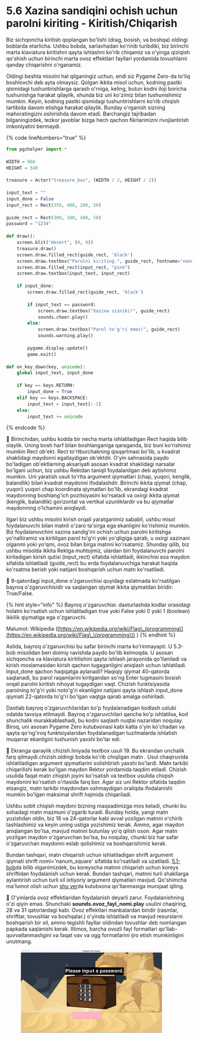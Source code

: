 # 5.6 Xazina sandiqini ochish uchun parolni kiriting - Kiritish/Chiqarish

Biz sichqoncha kiritish qoplangan bo'lishi (drag, bosish, va boshqa) oldingi boblarda etarlicha. Ushbu bobda, sarlavhadan ko'rinib turibdiki, biz birinchi marta klaviatura kiritishni qayta ishlashni ko'rib chiqamiz va o'yinga qiziqish qo'shish uchun birinchi marta ovoz effektlari fayllari yordamida tovushlarni qanday chiqarishni o'rganamiz.

Oldingi beshta misolni hal qilganingiz uchun, endi siz Pygame Zero-da to'liq boshlovchi deb ayta olmaysiz. Qolgan ikkita misol uchun, kodning pastki qismidagi tushuntirishlarga qarash o'rniga, keling, butun kodni iloji boricha tushunishga harakat qilaylik, shunda biz uni ko'zimiz bilan tushunishimiz mumkin. Keyin, kodning pastki qismidagi tushuntirishlarni ko'rib chiqish tartibida davom etishga harakat qilaylik. Bunday o'rganish sizning mahoratingizni oshirishda davom etadi. Barchangiz tajribadan bilganingizdek, tezkor javoblar bizga hech qachon fikrlarimizni rivojlantirish imkoniyatini bermaydi.

{% code lineNumbers="true" %}
```python
from pgzhelper import *

WIDTH = 960
HEIGHT = 540

treasure = Actor("treasure_box", (WIDTH / 2, HEIGHT / 2))

input_text = ""
input_done = False
input_rect = Rect(350, 400, 200, 50)

guide_rect = Rect(300, 100, 400, 50)
password = "1234"

def draw():
    screen.blit("desert", (0, 0))
    treasure.draw()
    screen.draw.filled_rect(guide_rect, 'black')
    screen.draw.textbox("Parolni kiriting.", guide_rect, fontname='nanum_square')
    screen.draw.filled_rect(input_rect, "pink")
    screen.draw.textbox(input_text, input_rect)

    if input_done:
        screen.draw.filled_rect(guide_rect, 'black')

        if input_text == password:
            screen.draw.textbox("Xazina sizniki!", guide_rect)
            sounds.cheer.play()
        else:
            screen.draw.textbox("Parol to'g'ri emas!", guide_rect)
            sounds.warning.play()

        pygame.display.update()
        game.exit()

def on_key_down(key, unicode):
    global input_text, input_done

    if key == keys.RETURN:
        input_done = True
    elif key == keys.BACKSPACE:
        input_text = input_text[:-1]
    else:
        input_text += unicode
```
{% endcode %}

🔢 Birinchidan, ushbu kodda bir necha marta ishlatiladigan Rect haqida bilib olaylik. Uning bosh harf bilan boshlanganiga qaraganda, biz buni ko'rishimiz mumkin Rect ob'ekt. Rect to'rtburchakning qisqartmasi bo'lib, u kvadrat shaklidagi maydonni egallaydigan ob'ektdir. O'yin sahnasida paydo bo'ladigan ob'ektlarning aksariyati asosan kvadrat shaklidagi narsalar bo'lgani uchun, biz ushbu Rektdan taniqli foydalanilgan deb aytishimiz mumkin. Uni yaratish usuli to'rtta argument qiymatlari (chap, yuqori, kenglik, balandlik) bilan kvadrat maydonni ifodalashdir. Birinchi ikkita qiymat (chap, yuqori) yuqori chap koordinata qiymatlari bo'lib, ekrandagi kvadrat maydonning boshlang'ich pozitsiyasini ko'rsatadi va oxirgi ikkita qiymat (kenglik, balandlik) gorizontal va vertikal uzunliklardir va bu qiymatlar maydonning o'lchamini aniqlaydi.

Ilgari biz ushbu misolni kirish orqali yaratganimiz sababli, ushbu misol foydalanuvchi bilan matnli o'zaro ta'sirga ega ekanligini ko'rishimiz mumkin. Biz foydalanuvchini xazina sandig'ini ochish uchun parolni kiritishga yo'naltiramiz va kiritilgan parol to'g'ri yoki yo'qligiga qarab, u oxirgi xazinani olganmi yoki yo'qmi, ovoz bilan birga matnni ko'rsatamiz. Shunday qilib, biz ushbu misolda ikkita Rektga muhtojmiz, ulardan biri foydalanuvchi parolni kiritadigan kirish qutisi (input\_rect) sifatida ishlatiladi, ikkinchisi esa maydon sifatida ishlatiladi (guide\_rect) bu erda foydalanuvchiga harakat haqida ko'rsatma berish yoki natijani boshqarish uchun matn ko'rsatiladi.

🔢 9-qatordagi input\_done o'zgaruvchisi quyidagi eslatmada ko'rsatilgan bayroq o'zgaruvchisidir va saqlangan qiymat ikkita qiymatdan biridir: True/False.

{% hint style="info" %}
Bayroq o'zgaruvchisi: dasturlashda kodlar orasidagi holatni ko'rsatish uchun ishlatiladigan true yoki False yoki 0 yoki 1 (boolean) ikkilik qiymatiga ega o'zgaruvchi.

Malumot: Wikipedia ([https://en.wikipedia.org/wiki/Flag\_(programming)](https://en.wikipedia.org/wiki/Flag\_\(programming\)) )
{% endhint %}

Aslida, bayroq o'zgaruvchisi bu safar birinchi marta ko'rinmayapti. U 5.3-bob misolidan beri doimiy ravishda paydo bo'lib kelmoqda. U asosan sichqoncha va klaviatura kiritilishini qayta ishlash jarayonida qo'llaniladi va kirish moslamasidan kirish qachon tugaganligini aniqlash uchun ishlatiladi. Input\_done qachon haqiqatga aylanadi? Haqiqiy qiymat 40-qatorda saqlanadi, bu parol raqamlarini kiritgandan so'ng Enter tugmasini bosish orqali parolni kiritish nihoyat tugaydigan vaqt. Chizish funktsiyasida parolning to'g'ri yoki noto'g'ri ekanligini natijani qayta ishlash input\_done qiymati 22-qatorda to'g'ri bo'lgan vaqtga qarab amalga oshiriladi.

Dastlab bayroq o'zgaruvchilaridan ko'p foydalanadigan kodlash uslubi odatda tavsiya etilmaydi. Bayroq o'zgaruvchilari qancha ko'p ishlatilsa, kod shunchalik murakkablashadi, bu kodni saqlash nuqtai nazaridan noqulay. Biroq, uni asosan Pygame Zero kutubxonasi kabi katta o'yin ko'chadan va qayta qo'ng'iroq funktsiyalaridan foydalanadigan tuzilmalarda ishlatish muqarrar ekanligini tushunish yaxshi bo'lar edi.

🔢 Ekranga qaraylik.chizish.liniyada textbox usuli 19. Bu ekrandan unchalik farq qilmaydi.chizish.oldingi bobda ko'rib chiqilgan matn . Usul chaqiruvida ishlatiladigan argument qiymatlarini solishtirish yaxshi bo'lardi. Matn tarkibi chiqarilishi kerak bo'lgan maydon Rektor yordamida taqdim etiladi. Chizish usulida faqat matn chiqish joyini ko'rsatish va textbox usulida chiqish maydonini ko'rsatish o'rtasida farq bor. Agar siz uni Rektor sifatida taqdim etsangiz, matn tarkibi maydondan oshmaydigan oraliqda ifodalanishi mumkin bo'lgan maksimal shrift hajmida chiqariladi.

Ushbu sobit chiqish maydoni bizning maqsadimizga mos keladi, chunki bu sohadagi matn mazmuni o'zgarib turadi. Bunday holda, yangi matn yozishdan oldin, biz 18 va 24-qatorlar kabi avval yozilgan matnni o'chirib tashlashimiz va keyin uning ustiga yozishimiz kerak. Ammo, agar maydon aniqlangan bo'lsa, mavjud matnni butunlay yo'q qilish oson. Agar matn yozilgan maydon o'zgaruvchan bo'lsa, bu noqulay, chunki biz har safar o'zgaruvchan maydonni eslab qolishimiz va boshqarishimiz kerak.

Bundan tashqari, matn chiqarish uchun ishlatiladigan shrift argument qiymati shrift nomi='nanum\_square' sifatida ko'rsatiladi va uzatiladi. [5.1-bob](https://roboticsware.gitbook.io/pygame\_zero-entry\_basic/5.-start-coding/5.1.3-kuchuk-mushuk)da bilib olganimizdek, bu koreyscha matnni chiqarish uchun koreys shriftidan foydalanish uchun kerak. Bundan tashqari, matnni turli shakllarga aylantirish uchun turli xil ixtiyoriy argument qiymatlari mavjud. Qo'shimcha ma'lumot olish uchun [shu yer](https://pygame-zero.readthedocs.io/en/stable/ptext.html)da kutubxona qo'llanmasiga murojaat qiling.

🔢 O'yinlarda ovoz effektlaridan foydalanish deyarli zarur. Foydalanishning o'zi qiyin emas. Shunchaki **sounds.ovoz\_fayl\_nomi.play** usulini chaqiring, 28 va 31 qatorlardagi kabi. Ovoz effektlari manbalardan biridir (rasmlar, shriftlar, tovushlar va boshqalar.) o'yinda ishlatiladi va mavjud resurslarni boshqarish bir xil, ammo tegishli fayllar oldindan tovushlar deb nomlangan papkada saqlanishi kerak. Iltimos, barcha ovozli fayl formatlari qo'llab-quvvatlanmasligini va faqat vav va ogg formatlarini ijro etish mumkinligini unutmang.

<figure><img src="../.gitbook/assets/PassChess.gif" alt=""><figcaption></figcaption></figure>
